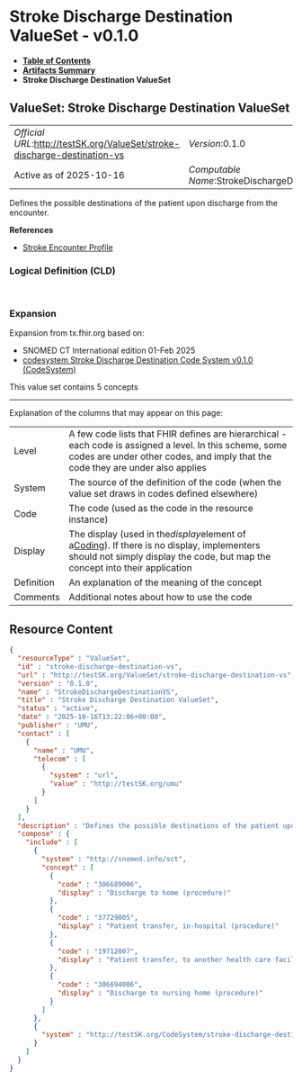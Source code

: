 # Stroke Discharge Destination ValueSet - v0.1.0

* [**Table of Contents**](toc.md)
* [**Artifacts Summary**](artifacts.md)
* **Stroke Discharge Destination ValueSet**

## ValueSet: Stroke Discharge Destination ValueSet 

| | |
| :--- | :--- |
| *Official URL*:http://testSK.org/ValueSet/stroke-discharge-destination-vs | *Version*:0.1.0 |
| Active as of 2025-10-16 | *Computable Name*:StrokeDischargeDestinationVS |

 
Defines the possible destinations of the patient upon discharge from the encounter. 

 **References** 

* [Stroke Encounter Profile](StructureDefinition-stroke-encounter-profile.md)

### Logical Definition (CLD)

 

### Expansion

Expansion from tx.fhir.org based on:

* SNOMED CT International edition 01-Feb 2025
* [codesystem Stroke Discharge Destination Code System v0.1.0 (CodeSystem)](CodeSystem-stroke-discharge-destination-cs.md)

This value set contains 5 concepts

-------

 Explanation of the columns that may appear on this page: 

| | |
| :--- | :--- |
| Level | A few code lists that FHIR defines are hierarchical - each code is assigned a level. In this scheme, some codes are under other codes, and imply that the code they are under also applies |
| System | The source of the definition of the code (when the value set draws in codes defined elsewhere) |
| Code | The code (used as the code in the resource instance) |
| Display | The display (used in the*display*element of a[Coding](http://hl7.org/fhir/R5/datatypes.html#Coding)). If there is no display, implementers should not simply display the code, but map the concept into their application |
| Definition | An explanation of the meaning of the concept |
| Comments | Additional notes about how to use the code |



## Resource Content

```json
{
  "resourceType" : "ValueSet",
  "id" : "stroke-discharge-destination-vs",
  "url" : "http://testSK.org/ValueSet/stroke-discharge-destination-vs",
  "version" : "0.1.0",
  "name" : "StrokeDischargeDestinationVS",
  "title" : "Stroke Discharge Destination ValueSet",
  "status" : "active",
  "date" : "2025-10-16T13:22:06+00:00",
  "publisher" : "UMU",
  "contact" : [
    {
      "name" : "UMU",
      "telecom" : [
        {
          "system" : "url",
          "value" : "http://testSK.org/umu"
        }
      ]
    }
  ],
  "description" : "Defines the possible destinations of the patient upon discharge from the encounter.",
  "compose" : {
    "include" : [
      {
        "system" : "http://snomed.info/sct",
        "concept" : [
          {
            "code" : "306689006",
            "display" : "Discharge to home (procedure)"
          },
          {
            "code" : "37729005",
            "display" : "Patient transfer, in-hospital (procedure)"
          },
          {
            "code" : "19712007",
            "display" : "Patient transfer, to another health care facility (procedure)"
          },
          {
            "code" : "306694006",
            "display" : "Discharge to nursing home (procedure)"
          }
        ]
      },
      {
        "system" : "http://testSK.org/CodeSystem/stroke-discharge-destination-cs"
      }
    ]
  }
}

```
